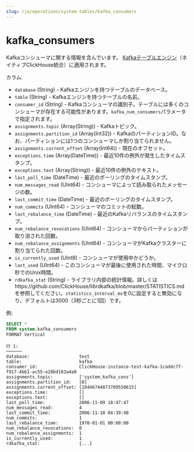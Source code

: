 ```yaml
---
slug: /ja/operations/system-tables/kafka_consumers
---
```

# kafka_consumers

Kafkaコンシューマに関する情報を含んでいます。
[Kafkaテーブルエンジン](../../engines/table-engines/integrations/kafka)（ネイティブClickHouse統合）に適用されます。

カラム:

- `database` (String) - Kafkaエンジンを持つテーブルのデータベース。
- `table` (String) - Kafkaエンジンを持つテーブルの名前。
- `consumer_id` (String) - Kafkaコンシューマの識別子。テーブルには多くのコンシューマが存在する可能性があります。`kafka_num_consumers`パラメータで指定されます。
- `assignments.topic` (Array(String)) - Kafkaトピック。
- `assignments.partition_id` (Array(Int32)) - KafkaのパーティションID。なお、パーティションには1つのコンシューマしか割り当てられません。
- `assignments.current_offset` (Array(Int64)) - 現在のオフセット。
- `exceptions.time` (Array(DateTime)) - 最近10件の例外が発生したタイムスタンプ。
- `exceptions.text` (Array(String)) - 最近10件の例外のテキスト。
- `last_poll_time` (DateTime) - 最近のポーリングのタイムスタンプ。
- `num_messages_read` (UInt64) - コンシューマによって読み取られたメッセージの数。
- `last_commit_time` (DateTime) - 最近のポーリングのタイムスタンプ。
- `num_commits` (UInt64) - コンシューマのコミットの総数。
- `last_rebalance_time` (DateTime) - 最近のKafkaリバランスのタイムスタンプ。
- `num_rebalance_revocations` (UInt64) - コンシューマからパーティションが取り消された回数。
- `num_rebalance_assignments` (UInt64) - コンシューマがKafkaクラスターに割り当てられた回数。
- `is_currently_used` (UInt8) - コンシューマが使用中かどうか。
- `last_used` (UInt64) - このコンシューマが最後に使用された時間、マイクロ秒でのUnix時間。
- `rdkafka_stat` (String) - ライブラリ内部の統計情報。詳しくはhttps://github.com/ClickHouse/librdkafka/blob/master/STATISTICS.md を参照してください。`statistics_interval_ms`を0に設定すると無効になり、デフォルトは3000（3秒ごとに1回）です。

例:

``` sql
SELECT *
FROM system.kafka_consumers
FORMAT Vertical
```

``` text
行 1:
──────
database:                   test
table:                      kafka
consumer_id:                ClickHouse-instance-test-kafka-1caddc7f-f917-4bb1-ac55-e28bd103a4a0
assignments.topic:          ['system_kafka_cons']
assignments.partition_id:   [0]
assignments.current_offset: [18446744073709550615]
exceptions.time:            []
exceptions.text:            []
last_poll_time:             2006-11-09 18:47:47
num_messages_read:          4
last_commit_time:           2006-11-10 04:39:40
num_commits:                1
last_rebalance_time:        1970-01-01 00:00:00
num_rebalance_revocations:  0
num_rebalance_assignments:  1
is_currently_used:          1
rdkafka_stat:               {...}

```
